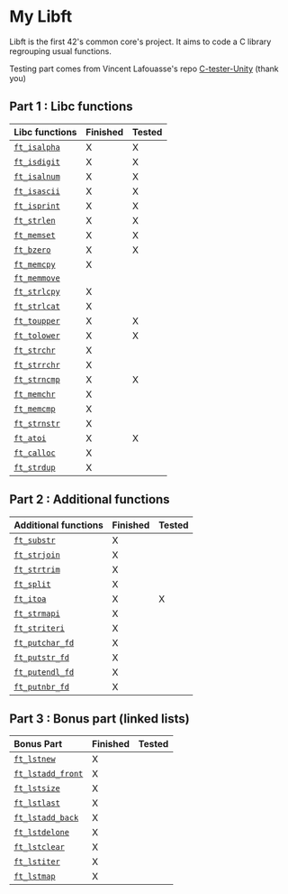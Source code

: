# My Libft

Libft is the first 42's common core's project. It aims to code a C library regrouping usual functions.

Testing part comes from Vincent Lafouasse's repo [C-tester-Unity](https://github.com/vincent-lafouasse/C-tester-Unity) (thank you)

## Part 1 : Libc functions

| Libc functions |    Finished       | Tested     |
| :--------------- |:---------------| :-----|
| [`ft_isalpha`](/library/ft_isalpha.c) | X |  X  |
| [`ft_isdigit`](/library/ft_isdigit.c)  | X | X |
| [`ft_isalnum`](/library/ft_isalnum.c)  | X |  X   |
| [`ft_isascii`](/library/ft_isascii.c)  | X |   X  |
| [`ft_isprint`](/library/ft_isprint.c)  | X |   X  |
| [`ft_strlen`](/library/ft_strlen.c)      | X |  X   |
| [`ft_memset`](/library/ft_memset.c)      | X |  X  |
| [`ft_bzero`](/library/ft_bzero.c)        | X | X   |
| [`ft_memcpy`](/library/ft_memcpy.c)      | X |     |
| [`ft_memmove`](/library/ft_memmove.c)  |  |     |
| [`ft_strlcpy`](/library/ft_strlcpy.c)  | X |     |
| [`ft_strlcat`](/library/ft_strlcat.c)  | X |     |
| [`ft_toupper`](/library/ft_toupper.c)  | X |   X |
| [`ft_tolower`](/library/ft_tolower.c)  | X |  X  |
| [`ft_strchr`](/library/ft_strchr.c)      | X |     |
| [`ft_strrchr`](/library/ft_strrchr.c)  | X |     |
| [`ft_strncmp`](/library/ft_strncmp.c)  | X |   X |
| [`ft_memchr`](/library/ft_memchr.c)      | X |     |
| [`ft_memcmp`](/library/ft_memcmp.c)      | X |     |
| [`ft_strnstr`](/library/ft_strnstr.c)  | X |     |
| [`ft_atoi`](/library/ft_atoi.c) | X |  X  |
| [`ft_calloc`](/library/ft_calloc.c) | X |     |
| [`ft_strdup`](/library/ft_strdup.c) | X |     |

## Part 2 : Additional functions

| Additional functions |    Finished       | Tested     |
| :--------------- |:---------------| :-----|
| [`ft_substr`](/library/ft_substr.c) | X |     |
| [`ft_strjoin`](/library/ft_strjoin.c) | X |     |
| [`ft_strtrim`](/library/ft_strtrim.c) | X |     |
| [`ft_split`](/library/ft_split.c) | X |     |
| [`ft_itoa`](/library/ft_itoa.c) | X |  X  |
| [`ft_strmapi`](/library/ft_strmapi.c) | X |     |
| [`ft_striteri`](/library/ft_striteri.c) | X |     |
| [`ft_putchar_fd`](/library/ft_putchar_fd.c) | X |     |
| [`ft_putstr_fd`](/library/ft_putstr_fd.c) | X |     |
| [`ft_putendl_fd`](/library/ft_putendl_fd.c) | X |     |
| [`ft_putnbr_fd`](/library/ft_putnbr_fd.c) | X |     |

## Part 3 : Bonus part (linked lists)

| Bonus Part |    Finished       | Tested     |
| :--------------- |:---------------| :-----|
| [`ft_lstnew`](/library/ft_lstnew.c) | X |     |
| [`ft_lstadd_front`](/library/ft_lstadd_front.c) | X |     |
| [`ft_lstsize`](/library/ft_lstsize.c) | X |     |
| [`ft_lstlast`](/library/ft_lstlast.c) | X |     |
| [`ft_lstadd_back`](/library/ft_lstadd_back.c) | X |     |
| [`ft_lstdelone`](/library/ft_lstdelone.c) | X |     |
| [`ft_lstclear`](/library/ft_lstclear.c) | X |     |
| [`ft_lstiter`](/library/ft_lstiter.c) | X |     |
| [`ft_lstmap`](/library/ft_lstmap.c) | X  |     |
